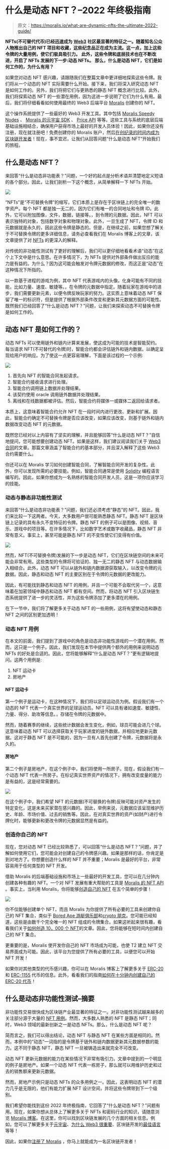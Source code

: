 # 什么是动态 NFT？–2022 年终极指南

> 原文：<https://moralis.io/what-are-dynamic-nfts-the-ultimate-2022-guide/>

**NFTs(不可替代代币)已经迅速成为** [**Web3**](https://moralis.io/the-ultimate-guide-to-web3-what-is-web3/) **社区最显著的特征之一。随着知名公众人物推出自己的 NFT 项目和收藏，这些纪念品正在成为主流。这一点，加上这些令牌的大量用例，使它们极具吸引力。** **此外，这些令牌和底层技术也在不断改进，开启了 NFTs 发展的下一步:动态 NFTs。** **那么，什么是动态 NFT，它们是如何工作的，为什么有用？**

如果您对动态 NFT 感兴趣，请跟随我们在整篇文章中更详细地探索这些令牌。我们将从一个动态的 NFT 实际需要什么开始。接下来，我们将深入研究动态 NFT 是如何工作的。另外，我们将把它们与更熟悉的静态 NFT 概念进行比较。此外，我们将探索动态 NFT 的一些潜在用例，因为这进一步说明了它们为什么有用。最后，我们将仔细看看如何使用最终的 Web3 后端平台 [Moralis](https://moralis.io/) 创建你的 NFT。

这个操作系统提供了一些最好的 Web3 开发工具。其中包括 [Moralis Speedy Nodes](https://moralis.io/speedy-nodes/) 、 [Moralis 的元宇宙 SDK](https://moralis.io/metaverse/) 、 [Price API](https://moralis.io/introducing-the-moralis-price-api/) 等等。这些工具与系统的底层后端基础设施相结合，确保用户获得市场上最好的开发人员体验！因此，如果你还没有注册，现在就注册吧！免费创建你的 Moralis 账户，然后[在创纪录的时间内成为区块链开发者](https://moralis.io/how-to-become-a-blockchain-developer/)！现在，事不宜迟，让我们从回答问题“什么是动态 NFT”开始我们的旅程。

## 什么是动态 NFT？

来回答“什么是动态非功能表？”问题，一个好的起点是分析术语并清楚地定义短语的各个部分。因此，让我们剖析一下这个概念，从简单解释一下 NFTs 开始。

![](img/1d5c4291a2bf8cb2e7473602e4f8bf39.png)

“NFTs”是“不可替换令牌”的缩写，它们本质上是存在于区块链上的完全唯一的数字资产。每个 NFT 都是独一无二的，因为它们有唯一的合同地址和令牌 ID。此外，它可以附加图像，文件，数据，链接等。，到令牌的元数据。因此，NFT 可以表示独特的对象，包括数字对象和物理对象。此外，一旦生成了 NFT，令牌 ID 和元数据就是永久的，因此这些令牌是静态的。但是，在继续之前，如果您想了解关于不可替换令牌的更多详细信息，请务必查看我们在 Moralis 博客上的文章，该文章提供了对 [NFTs](https://moralis.io/non-fungible-tokens-explained-what-are-nfts/) 的更深入的解释。

对传统的非功能性测试有了更好的理解后，我们可以更仔细地看看术语“动态”在这个上下文中是什么意思。在许多情况下，为 NFTs 提供对外部条件做出反应的能力是有益的。为什么？因为这可能会触发对令牌元数据的修改，而这正是“动态”在这种情况下所指的。

以一款基于进程的游戏为例，其中 NFT 代表游戏内的头像。化身可能有不同的技能，比如力量、速度、敏捷等。，在令牌的元数据中指定。随着玩家在游戏中的进步，我们需要更新元素，以便令牌反映玩家的努力。这实质上意味着动态 NFT 保留了唯一的标识符，但是提供了根据外部条件改变和更新其元数据方面的可能性。既然我们已经回答了“什么是动态 NFT？”问题，让我们来探索动态不可替换令牌是如何工作的。

## 动态 NFT 是如何工作的？

动态 NFTs 可以使用链外和链内计算来发展，使这成为可能的技术是智能契约。每当请求 NFT(不可替代的令牌)时，智能合约都会评估链外和链内数据，以确定呈现给用户的响应。为了使这一点更容易理解，下面是该过程的一个示例:

![](img/f546f41b0299343d753cf91ad82ac3c8.png)

1.  首先向 NFT 的智能合同发起请求。
2.  智能合约接收请求进行处理。
3.  智能合约调用链上数据并处理结果。
4.  该契约使用 oracle 调用链外数据并处理结果。
5.  离线和在线数据都被评估。然后，智能合约将媒体一或媒体二返回给请求者。

本质上，这意味着智能合约允许 NFT 在一段时间内进行更改、更新和扩展。因此，智能合约确定不可替换令牌是否应该改变，如果应该改变，则基于链外和链内数据改变动态 NFT 的元数据。

既然您已经对以上内容有了坚实的理解，并且能够回答“什么是动态 NFT？”自信地提问，您可能想要创建动态 NFT。如果是这样，我们建议阅读我们关于 [Web3 合同](https://moralis.io/what-are-web3-contracts-exploring-smart-contracts/)的文章。那篇文章涵盖了智能合约的基本部分，并且深入解释了这些 Web3 合约需要什么。

你还可以在 Moralis 学习如何创建智能合同，了解智能合同开发的复杂性。此外，你可以发现所需的必要技能。例如，智能合同通常是使用 [Solidity](https://moralis.io/solidity-explained-what-is-solidity/) 编程语言编写的。因此，如果你想成为一名熟练的智能合同开发人员，这是一项你应该学习的技能。

### 动态与静态非功能性测试

来回答“什么是动态非功能表？”问题，我们还必须考虑“静态”的 NFT。因此，我们来比较一下这两者。今天，大多数用户很可能熟悉静态 NFT。静态 NFT 是区块链上记录的具有永久不变特征的令牌。静态 NFT 的例子可以是图像、视频、音乐、游戏中的项目等。在许多情况下，比如数字艺术或数字收藏品，静态 NFT 非常有意义。事实上，甚至可能是静态 NFT 的不变性使它们变得有价值。

![](img/798d9afb404740e214f9094bbcbced46.png)

然而，NFT(不可替换令牌)发展的下一步是动态 NFT，它们在区块链空间的未来可能会非常有用。这些类型的令牌将可验证的、独一无二的静态 NFT 与动态数据输入相结合。此外，动态 NFT 可以从链外和链内数据源获取输入，以改变令牌的元数据。因此，静态和动态 NFT 的主要区别在于令牌的元数据的更改能力。

因此，有可能找到静态和动态 NFT 的用例，并且一个可能不会取代另一个，这意味着在加密领域中静态和动态 NFT 都有空间。然而，将动态 NFT 引入区块链生态系统提供了进一步的灵活性，并为这些令牌添加了更多潜在的用例。

在下一节中，我们将了解更多关于动态 NFT 的一些用例，这将有望使动态和静态 NFT 之间的区别更加透明！

### 动态 NFT 用例

在本文的前面，我们提到了游戏中的角色是动态非功能性游戏的一个潜在用例。然而，这只是一个例子。因此，我们发现在本节中提供两个额外的用例来说明动态 NFTs 的好处是合适的。因此，您将能够解释“什么是动态 NFT？”更有逻辑地提问。这两个用例是:

1.  NFT 运动卡
2.  房地产

#### NFT 运动卡

第一个例子是运动卡，在这种情况下，我们将以足球运动员为例。假设我们有一个动态的 NFT 代表一个真实世界的足球运动员。NFT 可以具有诸如速度、敏捷性、力量、得分、助攻等信息。，存储在令牌的元数据中。

然而，随着赛季的继续，这些统计数据会发生变化，例如，球员可能会进几个球。这意味着动态 NFT 可以选择获取关于玩家进度的链外数据，并相应地更新元数据。这对于静态 NFT 是不可能的，因为一旦有人首先创建了令牌，元数据将是永久的。

#### 房地产

第二个例子是房地产，在这个例子中，我们将使用一所房子。现在，假设我们有一个动态 NFT 代表一所房子。在标记真实世界资产的情况下，拥有改变度量的能力是有益的，这是经常需要的。

![](img/569076fb85bab80adb6c8e1798b21090.png)

在这个例子中，我们希望 NFT 的元数据(不可替换的令牌)反映可能对资产发生的特定变化，这是未来买家潜在感兴趣的。因此，举例来说，元数据应该呈现维护历史、年龄、市场价值、过去的销售等。因此，在对真实世界的资产(如财产)进行令牌化时，能够更新和更改令牌的元数据显然是有益的。

### 创造你自己的 NFT

现在，您对动态 NFT 已经比较熟悉了，可以回答“什么是动态 NFT？”问题，并了解如何使用它们，您可能会对创建自己的令牌感兴趣。如果是那样的话，你肯定是到对地方了。你想要创造什么样的 NFT 并不重要；Moralis 是最好的平台，非常容易用于任何类型的 NFT 开发。

借助 Moralis 的后端基础设施和市场上一些最好的开发工具，您可以在几分钟内创建各种有趣的 NFT。一个对 NFT 发展有重大帮助的工具是 [Moralis 的 NFT API](https://moralis.io/ultimate-nft-api-exploring-moralis-nft-api/) 。事实上，当利用 Moralis，你将能够[创造自己的 NFT](https://moralis.io/how-to-create-your-own-nft-in-5-steps/) 在五个简单的步骤！

![](img/e9ba82a241996f849a9bad7727ce0279.png)

你不仅能够创建单个 NFT，而且 Moralis 为你提供了所有必要的工具来创建你自己的 NFT 集合，类似于 [Bored Ape 游艇俱乐部](https://opensea.io/collection/boredapeyachtclub)和[crypto 朋克](https://opensea.io/collection/cryptopunks)。您可能已经知道，这些是由数千个完全唯一的 NFT 组成的令牌集合。如果这听起来很有趣，看看我们关于[如何创造 10，000 个 NFT](https://moralis.io/how-to-mint-10000-nfts-full-walkthrough/)的文章。因此，您将能够在短时间内创建自己的 NFT 集合。

更重要的是，Moralis 使开发你自己的 NFT 市场成为可能，也使 T2 建立 NFT 交易界面成为可能。因此，该平台为您提供了所有必要的工具，以便您可以开始 NFT 开发！

如果你对其他类型的代币感兴趣，你可以在 Moralis 博客上了解更多关于 [ERC-20](https://moralis.io/erc20-exploring-the-erc-20-token-standard/) 和 [ERC-1155](https://moralis.io/erc1155-exploring-the-erc-1155-token-standard/) 代币的信息。此外，看看我们的指南[如何在十分钟内创建自己的 ERC-20 代币](https://moralis.io/how-to-create-your-own-erc-20-token-in-10-minutes/)！

## 什么是动态非功能性测试–摘要

非功能性交易很快成为区块链产业最显著的特征之一。对非功能性测试越来越多的关注部分源于大量的 [NFT 用例](https://moralis.io/nft-utility-exploring-nft-use-cases-in-2022/)。然而，大多数人熟悉的 NFT 是静态 NFT；同时，Web3 领域的最新创新之一是动态 NFTs。那么，什么是动态 NFT 呢？

简而言之，我们可以得出结论，动态 NFT 与静态 NFT 在某些方面是相同的。然而，本例中的“动态”一词指的是令牌基于链外和链内数据更新其元数据参数的能力。这不同于静态 NFT，静态 NFT 一旦被铸造出来就完全不可改变。

动态 NFT 更新元数据的能力在某些情况下非常有吸引力。文章中提到的一个明显的例子是房地产。如果一个动态 NFT 代表一栋房子，那么就可以用维护历史和过去的销售额来更新元数据。

然而，房地产示例只是动态 NFTs 的众多用例之一。因此，这表明动态 NFT 的潜力几乎是无限的，他们有能力扩展 NFT 设计空间，并将这些令牌带到下一个级别。

我们希望你能找到这份 2022 年终极指南，它回答了“什么是动态 NFT？”问题有用。现在，如果你想从总体上了解更多关于 NFTs 和密码行业的知识，请随意浏览 [Moralis 博客](https://moralis.io/blog/)。在这里，你可以找到区块链发展的几个方面的相关信息。例如，您可以了解更多关于[元宇宙](https://moralis.io/what-is-the-metaverse-full-guide/)、[为什么 Web3 很重要](https://moralis.io/what-is-the-metaverse-full-guide/)、区块链开发的[最佳语言](https://moralis.io/what-is-the-metaverse-full-guide/)等等！

因此，如果你[注册了 Moralis](https://admin.moralis.io/register) ，你马上就能成为一名区块链开发者！